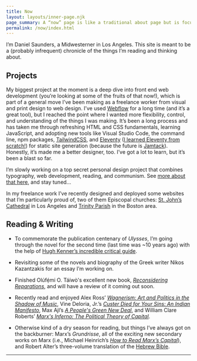 ```yaml
---
title: Now
layout: layouts/inner-page.njk
page_summary: A “now” page is like a traditional about page but is focused on what I’m doing at the present moment. It’s subject to change! <a href="https://nownownow.com/about" target="_blank">Read more about now pages.</a>
permalink: /now/index.html
---
```


I’m Daniel Saunders, a Midwesterner in Los Angeles. This site is meant to be a (probably infrequent) chronicle of the things I’m reading and thinking about.

## Projects

My biggest project at the moment is a deep dive into front end web development (you’re looking at some of the fruits of that now!), which is part of a general move I’ve been making as a freelance worker from visual and print design to web design. I’ve used <a href="https://webflow.com/" target="_blank">Webflow</a> for a long time (and it’s a great tool), but I reached the point where I wanted more flexibility, control, and understanding of the things I was making. It’s been a long process and has taken me through refreshing HTML and CSS fundamentals, learning JavaScript, and adopting new tools like Visual Studio Code, the command line, npm packages, <a href="https://tailwindcss.com/" target="_blank">TailwindCSS</a>, and <a href="https://www.11ty.dev/" target="_blank">Eleventy</a> (<a href="https://learneleventyfromscratch.com/lesson/31.html#the-end" target="_blank">I learned Eleventy from scratch!</a>) for static site generation (because the future is <a href="https://jamstack.org/" target="_blank">Jamtack</a>). Honestly, it’s made me a better designer, too. I’ve got a lot to learn, but it’s been a blast so far.

I’m slowly working on a top secret personal design project that combines typography, web development, reading, and communism. See <a href="https://twitter.com/dothedan/status/1492280983181135874?cxt=HHwWhMCoubrp0rUpAAAA" target="_blank">more about that here</a>, and stay tuned...

In my freelance work I’ve recently designed and deployed some websites that I’m particularly proud of, two of them Episcopal churches: <a href="https://www.stjohnsla.org/" target="_blank">St. John’s Cathedral</a> in Los Angeles and <a href="https://www.trinitynewton.org/" target="_blank">Trinity Parish</a> in the Boston area.

## Reading & Writing

- To commemorate the publication centenary of _Ulysses_, I’m going through the novel for the second time (last time was ~10 years ago) with the help of <a href="https://www.goodreads.com/book/show/30339.Ulysses" target="_blank">Hugh Kenner’s incredible critical guide</a>.

- Revisiting some of the novels and biography of the Greek writer Nikos Kazantzakis for an essay I’m working on.

- Finished Olúfẹ́mi O. Táíwò's excellent new book, <a href="https://global.oup.com/academic/product/reconsidering-reparations-9780197508893?cc=us&lang=en&" target="_blank"><em>Reconsidering Reparations</em></a>, and will have a review of it coming out soon.

- Recently read and enjoyed Alex Ross’ <a href="https://us.macmillan.com/books/9780374285937/wagnerism" target="_blank"><em>Wagnerism: Art and Politics in the Shadow of Music</em></a>, Vine Deloria, Jr.’s <a href="https://www.oupress.com/9780806121291/custer-died-for-your-sins/" target="_blank"><em>Custer Died for Your Sins: An Indian Manifesto</em></a>, Max Ajl’s <a href="https://www.plutobooks.com/9780745341750/a-peoples-green-new-deal/" target="_blank"><em>A People's Green New Deal</em></a>, and William Clare Roberts’ <a href="https://press.princeton.edu/books/paperback/9780691180816/marxs-inferno" target="_blank"><em>Marx's Inferno: The Political Theory of Capital</em></a>.

- Otherwise kind of a dry season for reading, but things I’ve always got on the backburner: Marx’s _Grundrisse_, all of the exciting new secondary works on Marx (i.e., Michael Heinrich’s <a href="https://monthlyreview.org/product/how-to-read-marxs-capital/" target="_blank"><em>How to Read Marx’s Capital</em></a>), and Robert Alter’s three-volume translation of the <a href="https://wwnorton.com/books/9780393292497" target="_blank">Hebrew Bible</a>.

<hr class="opacity-25"><br>

<div id="gr_custom_widget_1656358133"></div>

<script src="https://www.goodreads.com/review/custom_widget/6334235.Currently%20Reading?cover_position=left&cover_size=medium&num_books=12&order=a&shelf=currently-reading&show_author=1&show_cover=1&show_rating=0&show_review=0&show_tags=0&show_title=1&sort=date_added&widget_bg_color=FFFFFF&widget_bg_transparent=&widget_border_width=1&widget_id=1656358133&widget_text_color=000000&widget_title_size=large&widget_width=full" type="text/javascript" charset="utf-8"></script>
